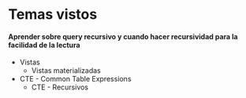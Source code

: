 
# Temas vistos

#### Aprender sobre query recursivo y cuando hacer recursividad para la facilidad de la lectura

- Vistas
    - Vistas materializadas
- CTE - Common Table Expressions
    - CTE - Recursivos
